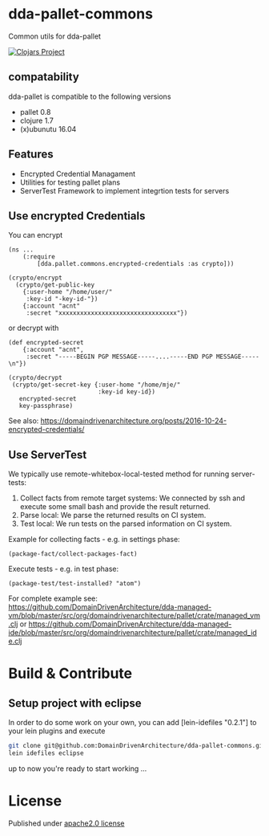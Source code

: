 # dda-pallet-commons
Common utils for dda-pallet


[![Clojars Project](https://img.shields.io/clojars/v/dda/dda-pallet-commons.svg)](https://clojars.org/dda/dda-pallet-commons)

## compatability
dda-pallet is compatible to the following versions
 * pallet 0.8
 * clojure 1.7
 * (x)ubunutu 16.04

## Features
* Encrypted Credential Managament
* Utilities for testing pallet plans
* ServerTest Framework to implement integrtion tests for servers

## Use encrypted Credentials

You can encrypt
```
(ns ...
	(:require
  		[dda.pallet.commons.encrypted-credentials :as crypto]))

(crypto/encrypt
  (crypto/get-public-key
    {:user-home "/home/user/"
     :key-id "-key-id-"})
    {:account "acnt"
     :secret "xxxxxxxxxxxxxxxxxxxxxxxxxxxxxxxxx"})
```


or decrypt with
```
(def encrypted-secret
	{:account "acnt",
	 :secret "-----BEGIN PGP MESSAGE-----....-----END PGP MESSAGE-----\n"})

(crypto/decrypt
 (crypto/get-secret-key {:user-home "/home/mje/"
                         :key-id key-id})
   encrypted-secret
   key-passphrase)
```


See also: https://domaindrivenarchitecture.org/posts/2016-10-24-encrypted-credentials/

## Use ServerTest
We typically use remote-whitebox-local-tested method for running server-tests:
1. Collect facts from remote target systems: We connected by ssh and execute some small bash and provide the result returned.
2. Parse local: We parse the returned results on CI system.
3. Test local: We run tests on the parsed information on CI system.

Example for collecting facts - e.g. in settings phase:

```
(package-fact/collect-packages-fact)
```

Execute tests - e.g. in test phase:
```
(package-test/test-installed? "atom")
```

For complete example see:
https://github.com/DomainDrivenArchitecture/dda-managed-vm/blob/master/src/org/domaindrivenarchitecture/pallet/crate/managed_vm.clj or
https://github.com/DomainDrivenArchitecture/dda-managed-ide/blob/master/src/org/domaindrivenarchitecture/pallet/crate/managed_ide.clj

# Build & Contribute
## Setup project with eclipse
In order to do some work on your own, you can add [lein-idefiles "0.2.1"] to your lein plugins and execute

```bash
git clone git@github.com:DomainDrivenArchitecture/dda-pallet-commons.git
lein idefiles eclipse
```

up to now you're ready to start working ...


# License
Published under [apache2.0 license](LICENSE.md)

